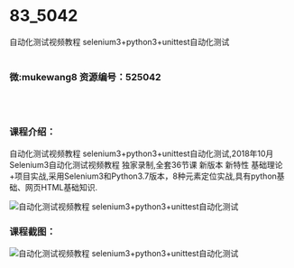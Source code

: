 # 83_5042
自动化测试视频教程 selenium3+python3+unittest自动化测试
<br/></br>
<h3>微:mukewang8 资源编号：525042</h3>
<br/></br>
<h3>课程介绍：</h3>
<p>自动化测试视频教程 <a title="查看与 selenium3 相关的文章" target="_blank">selenium3</a>+python3+unittest自动化测试,2018年10月Selenium3自动化测试视频教程 独家录制,全套36节课 新版本 新特性 基础理论+项目实战,采用Selenium3和Python3.7版本，8种元素定位实战,具有python基础、网页HTML基础知识.</p>
<p><img src="https://www.ko996.com/wp-content/uploads/img/2019/06/1-14-300x147.png" alt="自动化测试视频教程 selenium3+python3+unittest自动化测试"></p>
<h3>课程截图：</h3>
<p><img src="https://www.ko996.com/wp-content/uploads/img/2019/06/2-8.png" alt="自动化测试视频教程 selenium3+python3+unittest自动化测试"></p>
